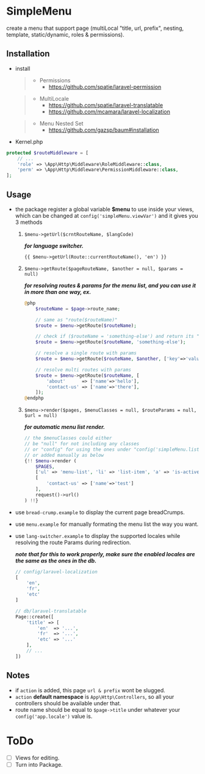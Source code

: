 # SimpleMenu

create a menu that support page (multiLocal "title, url, prefix", nesting, template, static/dynamic, roles & permissions).

## Installation

- install
    > - Permissions
    >   - https://github.com/spatie/laravel-permission

    > - MultiLocale
    >   - https://github.com/spatie/laravel-translatable
    >   - https://github.com/mcamara/laravel-localization

    > - Menu Nested Set
    >   - https://github.com/gazsp/baum#installation

- Kernel.php

```php
protected $routeMiddleware = [
    // ...
    'role' => \App\Http\Middleware\RoleMiddleware::class,
    'perm' => \App\Http\Middleware\PermissionMiddleware::class,
];
```

## Usage

- the package register a global variable **$menu** to use inside your views, which can be changed at `config('simpleMenu.viewVar')` and it gives you 3 methods
    1. `$menu->getUrl($crntRouteName, $langCode)`
    
        ***for language switcher.***
        ```blade
        {{ $menu->getUrl(Route::currentRouteName(), 'en') }}
        ```

    2. `$menu->getRoute($pageRouteName, $another = null, $params = null)`
    
        ***for resolving routes & params for the menu list, and you can use it in more than one way, ex.***
        ```php
        @php
            $routeName = $page->route_name;

            // same as "route($routeName)"
            $route = $menu->getRoute($routeName);

            // check if ($routeName = 'something-else') and return its "link" or "route($routeName)"
            $route = $menu->getRoute($routeName, 'something-else');

            // resolve a single route with params
            $route = $menu->getRoute($routeName, $another, ['key'=>'value']);

            // resolve multi routes with params
            $route = $menu->getRoute($routeName, [
                'about'      => ['name'=>'hello'],
                'contact-us' => ['name'=>'there'],
            ]);
        @endphp
        ```

    3. `$menu->render($pages, $menuClasses = null, $routeParams = null, $url = null)`
    
        ***for automatic menu list render.***
        ```php
        // the $menuClasses could either
        // be "null" for not including any classes
        // or "config" for using the ones under "config('simpleMenu.listClasses')"
        // or added manually as below
        {!! $menu->render (
            $PAGES,
            ['ul' => 'menu-list', 'li' => 'list-item', 'a' => 'is-active'],
            [
                'contact-us' => ['name'=>'test']
            ],
            request()->url()
        ) !!}
        ```

- use `bread-crump.example` to display the current page breadCrumps.
- use `menu.example` for manually formating the menu list the way you want.

- use `lang-switcher.example` to display the supported locales while resolving the route Params during redirection.

    ***note that for this to work properly, make sure the enabled locales are the same as the ones in the db.***
    ```php
    // config/laravel-localization
    [
        'en',
        'fr',
        'etc'
    ]

    // db/laravel-translatable
    Page::create([
        'title' => [
            'en'  => '...',
            'fr'  => '...',
            'etc' => '...'
        ],
        // ...
    ])
    ```

## Notes

- if `action` is added, this page `url & prefix` wont be slugged.
- `action` **default namespace** is `App\Http\Controllers`, so all your controllers should be available under that.
- route name should be equal to `$page->title` under whatever your `config('app.locale')` value is.

# ToDo

* [ ] Views for editing.
* [ ] Turn into Package.
